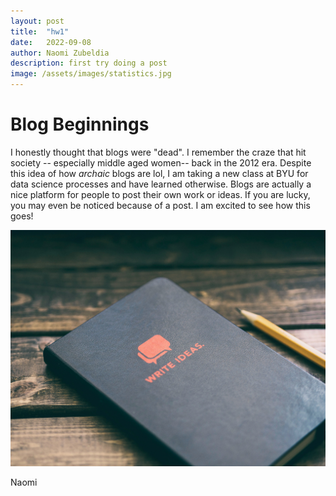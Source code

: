```yaml
---
layout: post
title:  "hw1"
date:   2022-09-08
author: Naomi Zubeldia
description: first try doing a post
image: /assets/images/statistics.jpg
---
```


# Blog Beginnings

I honestly thought that blogs were "dead". I remember the craze that hit society -- especially middle aged women--
back in the 2012 era. Despite this idea of how *archaic* blogs are lol, I am taking a new class at BYU for data science
processes and have learned otherwise. Blogs are actually a nice platform for people to post their own work or ideas. If
you are lucky, you may even be noticed because of a post. I am excited to see how this goes!

![Figure](https://github.com/naomizubeldia/stat386-projects/raw/main/assets/images/blog.jpg)


Naomi
